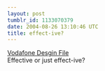 ```yaml
---
layout: post
tumblr_id: 1133070379
date: 2004-08-26 13:10:46 UTC
title: effect-ive?
---
```


<a href="http://www.vodafone.jp/designfile/" target="_blank">Vodafone Desgin File</a><br/>Effective or just effect-ive?

